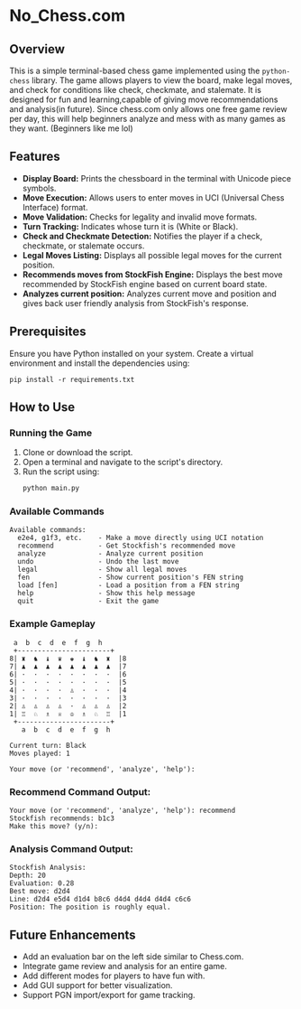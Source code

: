 # No_Chess.com

## Overview
This is a simple terminal-based chess game implemented using the `python-chess` library. The game allows players to view the board, make legal moves, and check for conditions like check, checkmate, and stalemate. It is designed for fun and learning,capable of giving move recommendations and analysis(in future). Since chess.com only allows one free game review per day, this will help beginners analyze and mess with as many games as they want. (Beginners like me lol)

## Features
- **Display Board:** Prints the chessboard in the terminal with Unicode piece symbols.
- **Move Execution:** Allows users to enter moves in UCI (Universal Chess Interface) format.
- **Move Validation:** Checks for legality and invalid move formats.
- **Turn Tracking:** Indicates whose turn it is (White or Black).
- **Check and Checkmate Detection:** Notifies the player if a check, checkmate, or stalemate occurs.
- **Legal Moves Listing:** Displays all possible legal moves for the current position.
- **Recommends moves from StockFish Engine:** Displays the best move recommended by StockFish engine based on current board state.
- **Analyzes current position:** Analyzes current move and position and gives back user friendly analysis from StockFish's response.

## Prerequisites
Ensure you have Python installed on your system. Create a virtual environment and install the dependencies using:  
```
pip install -r requirements.txt
```

## How to Use
### Running the Game
1. Clone or download the script.
2. Open a terminal and navigate to the script's directory.
3. Run the script using:
   ```sh
   python main.py
   ```

### Available Commands
```
Available commands:
  e2e4, g1f3, etc.    - Make a move directly using UCI notation
  recommend           - Get Stockfish's recommended move
  analyze             - Analyze current position
  undo                - Undo the last move
  legal               - Show all legal moves
  fen                 - Show current position's FEN string
  load [fen]          - Load a position from a FEN string
  help                - Show this help message
  quit                - Exit the game
```

### Example Gameplay
```
 a  b  c  d  e  f  g  h
 +-----------------------+
8| ♜  ♞  ♝  ♛  ♚  ♝  ♞  ♜  |8
7| ♟  ♟  ♟  ♟  ♟  ♟  ♟  ♟  |7
6| ·  ·  ·  ·  ·  ·  ·  ·  |6
5| ·  ·  ·  ·  ·  ·  ·  ·  |5
4| ·  ·  ·  ·  ♙  ·  ·  ·  |4
3| ·  ·  ·  ·  ·  ·  ·  ·  |3
2| ♙  ♙  ♙  ♙  ·  ♙  ♙  ♙  |2
1| ♖  ♘  ♗  ♕  ♔  ♗  ♘  ♖  |1
 +-----------------------+
   a  b  c  d  e  f  g  h

Current turn: Black
Moves played: 1

Your move (or 'recommend', 'analyze', 'help'): 
```

### Recommend Command Output:
```
Your move (or 'recommend', 'analyze', 'help'): recommend
Stockfish recommends: b1c3
Make this move? (y/n):

```

### Analysis Command Output:
```
Stockfish Analysis:
Depth: 20
Evaluation: 0.28
Best move: d2d4
Line: d2d4 e5d4 d1d4 b8c6 d4d4 d4d4 d4d4 c6c6
Position: The position is roughly equal.

```

## Future Enhancements
- Add an evaluation bar on the left side similar to Chess.com.
- Integrate game review and analysis for an entire game.
- Add different modes for players to have fun with.
- Add GUI support for better visualization.
- Support PGN import/export for game tracking.
